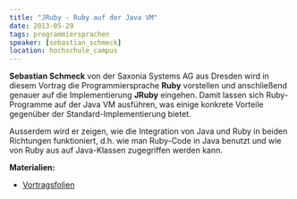 ```yaml
---
title: "JRuby - Ruby auf der Java VM"
date: 2013-05-29
tags: programmiersprachen
speaker: [sebastian_schmeck]
location: hochschule_campus
---
```


**Sebastian Schmeck** von der Saxonia Systems AG aus Dresden wird in diesem Vortrag die Programmiersprache **Ruby**
vorstellen und anschließend genauer auf die Implementierung **JRuby** eingehen. Damit lassen sich Ruby-Programme auf der
Java VM ausführen, was einige konkrete Vorteile gegenüber der Standard-Implementierung bietet.

Ausserdem wird er zeigen, wie die Integration von Java und Ruby in beiden Richtungen funktioniert, d.h. wie man
Ruby-Code in Java benutzt und wie von Ruby aus auf Java-Klassen zugegriffen werden kann.

**Materialien:**

- [Vortragsfolien](/downloads/juggr_jruby.pdf)
